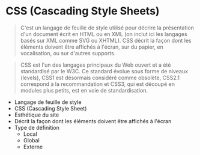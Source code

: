 # CSS (Cascading Style Sheets)

> C'est un langage de feuille de style utilisé pour décrire la présentation d'un document écrit en HTML ou en XML (on inclut ici les langages basés sur XML comme SVG ou XHTML). CSS décrit la façon dont les éléments doivent être affichés à l'écran, sur du papier, en vocalisation, ou sur d'autres supports.

> CSS est l'un des langages principaux du Web ouvert et a été standardisé par le W3C. Ce standard évolue sous forme de niveaux (levels), CSS1 est désormais considéré comme obsolète, CSS2.1 correspond à la recommandation et CSS3, qui est découpé en modules plus petits, est en voie de standardisation.

- Langage de feuille de style
- CSS (Cascading Style Sheet)
- Esthétique du site
- Décrit la façon dont les éléments doivent être affichés à l'écran
- Type de définition
  - Local
  - Global
  - Externe
